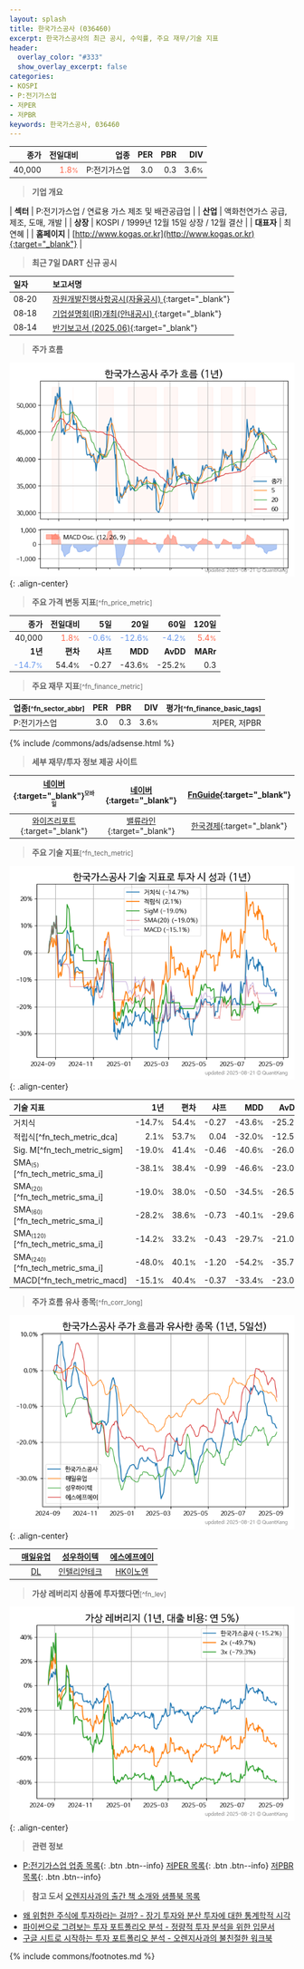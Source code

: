 ```yaml
---
layout: splash
title: 한국가스공사 (036460)
excerpt: 한국가스공사의 최근 공시, 수익률, 주요 재무/기술 지표
header:
  overlay_color: "#333"
  show_overlay_excerpt: false
categories:
- KOSPI
- P:전기가스업
- 저PER
- 저PBR
keywords: 한국가스공사, 036460
---
```


| **종가** | **전일대비** | **업종** | **PER** | **PBR** | **DIV** |
| -------: | -----------: | -------: | ------: | ------: | ------: |
| 40,000 | <span style="color: tomato">1.8<small>%</small></span> | P:전기가스업 | 3.0 | 0.3 | 3.6<small>%</small> |

<!-- more -->


> **기업 개요**<a id="company"></a>

| <span style="white-space:nowrap;">**섹터**</span> | P:전기가스업 / 연료용 가스 제조 및 배관공급업 |
| <span style="white-space:nowrap;">**산업**</span> | 액화천연가스 공급, 제조, 도매, 개발 |
| <span style="white-space:nowrap;">**상장**</span> | KOSPI / 1999년 12월 15일 상장 / 12월 결산 |
| <span style="white-space:nowrap;">**대표자**</span> | 최연혜 |
| <span style="white-space:nowrap;">**홈페이지**</span> | [http://www.kogas.or.kr](http://www.kogas.or.kr){:target="_blank"} |


> **최근 7일 DART 신규 공시**<a id="dart"></a>

| **일자** |      | **보고서명** |
| :------- | :--- | :----------- |
| 08&#x2011;20 | | [자원개발진행사항공시(자율공시)              ](https://dart.fss.or.kr/dsaf001/main.do?rcpNo=20250820800083){:target="_blank"} |
| 08&#x2011;18 | | [기업설명회(IR)개최(안내공시)              ](https://dart.fss.or.kr/dsaf001/main.do?rcpNo=20250818800088){:target="_blank"} |
| 08&#x2011;14 | | [반기보고서 (2025.06)](https://dart.fss.or.kr/dsaf001/main.do?rcpNo=20250814001230){:target="_blank"} |


> **주가 흐름**<a id="price"></a>

![036460](/stock/images/036460.png){: .align-center}


> **주요 가격 변동 지표**<small>[^fn_price_metric]</small>

| **종가** | **전일대비** | **5일** | **20일** | **60일** | **120일** |
| -------: | -----------: | ------: | -------: | -------: | --------: |
| 40,000 | <span style="color: tomato">1.8<small>%</small></span> | <span style="color: cornflowerblue">-0.6<small>%</small></span> | <span style="color: cornflowerblue">-12.6<small>%</small></span> | <span style="color: cornflowerblue">-4.2<small>%</small></span> | <span style="color: tomato">5.4<small>%</small></span> |
| **1년** | **편차** | **샤프** | **MDD** | **AvDD** | **MARr** |
| <span style="color: cornflowerblue">-14.7<small>%</small></span> | 54.4<small>%</small> | -0.27 | -43.6<small>%</small> | -25.2<small>%</small> | 0.3 |


> **주요 재무 지표**<small>[^fn_finance_metric]</small>

| **업종**<small>[^fn_sector_abbr]</small> | **PER** | **PBR** | **DIV** | **평가**<small>[^fn_finance_basic_tags]</small> |
| :--------------------------------------- | ------: | ------: | ------: | ----------------------------------------------: |
| P:전기가스업 | 3.0 | 0.3 | 3.6<small>%</small> | 저PER, 저PBR |



{% include /commons/ads/adsense.html %}

> **세부 재무/투자 정보 제공 사이트**

| [네이버](https://m.stock.naver.com/domestic/stock/036460/finance/summary){:target="_blank"}<sup><small>모바일</small></sup> | [네이버](https://finance.naver.com/item/coinfo.naver?code=036460){:target="_blank"} | [FnGuide](https://comp.fnguide.com/SVO2/ASP/SVD_Invest.asp?gicode=A036460&MenuYn=Y){:target="_blank"} |
| :---: | :---: | :---: |
| [와이즈리포트](https://comp.wisereport.co.kr/company/c1040001.aspx?cmp_cd=036460){:target="_blank"} | [밸류라인](https://www.valueline.co.kr/finance/summary/036460){:target="_blank"} | [한국경제](https://markets.hankyung.com/stock/036460/financial-summary){:target="_blank"} |


> **주요 기술 지표**<small>[^fn_tech_metric]</small>


![036460](/stock/images/036460_tech.png){: .align-center}

| **기술 지표** | **1년** | **편차** | **샤프** | **MDD** | **AvDD** |
| :------------ | ------: | -----------: | -------: | ------: | -------: |
| 거치식 | -14.7<small>%</small> | 54.4<small>%</small> | -0.27 | -43.6<small>%</small> | -25.2<small>%</small> |
| 적립식[^fn_tech_metric_dca] | 2.1<small>%</small> | 53.7<small>%</small> | 0.04 | -32.0<small>%</small> | -12.5<small>%</small> |
| Sig. M[^fn_tech_metric_sigm] | -19.0<small>%</small> | 41.4<small>%</small> | -0.46 | -40.6<small>%</small> | -26.0<small>%</small> |
| SMA<small><sub>(5)</sub></small>[^fn_tech_metric_sma_i] | -38.1<small>%</small> | 38.4<small>%</small> | -0.99 | -46.6<small>%</small> | -23.0<small>%</small> |
| SMA<small><sub>(20)</sub></small>[^fn_tech_metric_sma_i] | -19.0<small>%</small> | 38.0<small>%</small> | -0.50 | -34.5<small>%</small> | -26.5<small>%</small> |
| SMA<small><sub>(60)</sub></small>[^fn_tech_metric_sma_i] | -28.2<small>%</small> | 38.6<small>%</small> | -0.73 | -40.1<small>%</small> | -29.6<small>%</small> |
| SMA<small><sub>(120)</sub></small>[^fn_tech_metric_sma_i] | -14.2<small>%</small> | 33.2<small>%</small> | -0.43 | -29.7<small>%</small> | -21.0<small>%</small> |
| SMA<small><sub>(240)</sub></small>[^fn_tech_metric_sma_i] | -48.0<small>%</small> | 40.1<small>%</small> | -1.20 | -54.2<small>%</small> | -35.7<small>%</small> |
| MACD[^fn_tech_metric_macd] | -15.1<small>%</small> | 40.4<small>%</small> | -0.37 | -33.4<small>%</small> | -23.0<small>%</small> |


> **주가 흐름 유사 종목**<a id="corr"></a><small>[^fn_corr_long]</small>

![036460](/stock/images/036460_corr.png){: .align-center}

|       | [매일유업](/267980/) | [성우하이텍](/015750/) | [에스에프에이](/056190/) |
| :---: | :------------------------------------: | :------------------------------------: | :------------------------------------: |
|       | [DL](/000210/) | [인텔리안테크](/189300/) | [HK이노엔](/195940/) |


> **가상 레버리지 상품에 투자했다면**<a id="2x"></a><small>[^fn_lev]</small>

![036460](/stock/images/036460_2x.png){: .align-center}


> **관련 정보**

- [P:전기가스업 업종 목록](/stats/sector/kospi_업종_전기가스업_종목/){: .btn .btn--info} [저PER 목록](/fn/fn_low_per/){: .btn .btn--info} [저PBR 목록](/fn/fn_low_pbr/){: .btn .btn--info}

> **참고 도서** [오렌지사과의 출간 책 소개와 샘플북 목록](https://kongdori.tistory.com/691)

- [왜 위험한 주식에 투자하라는 걸까? - 장기 투자와 분산 투자에 대한 통계학적 시각](https://kongdori.tistory.com/421)
- [파이썬으로 그려보는 투자 포트폴리오 분석  - 정량적 투자 분석을 위한 입문서](https://kongdori.tistory.com/643)
- [구글 시트로 시작하는 투자 포트폴리오 분석 - 오렌지사과의 불친절한 워크북](https://kongdori.tistory.com/449)


{% include commons/footnotes.md %}